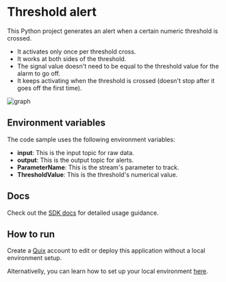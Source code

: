 # Threshold alert

This Python project generates an alert when a certain numeric threshold is crossed. 
- It activates only once per threshold cross. 
- It works at both sides of the threshold. 
- The signal value doesn't need to be equal to the threshold value for the alarm to go off.
- It keeps activating when the threshold is crossed (doesn't stop after it goes off the first time).

![graph](Threshold_Alert.png?raw=true)

## Environment variables

The code sample uses the following environment variables:

- **input**: This is the input topic for raw data.
- **output**: This is the output topic for alerts.
- **ParameterName**: This is the stream's parameter to track.
- **ThresholdValue**: This is the threshold's numerical value.

## Docs

Check out the [SDK docs](https://quix.ai/docs/sdk/introduction.html) for detailed usage guidance.

## How to run
Create a [Quix](https://portal.platform.quix.ai/self-sign-up?xlink=github) account to edit or deploy this application without a local environment setup.

Alternativelly, you can learn how to set up your local environment [here](/python/local-development).